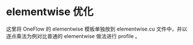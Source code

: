 # elementwise 优化

这里将 OneFlow 的 elementwise 模板单独放到 elementwise.cu 文件中，并以逐点乘法为例对比普通的 elementwise 做法进行 profile 。

